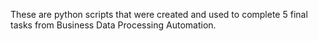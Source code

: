 These  are python scripts that were created and used to complete 5 final tasks from Business Data Processing Automation.
